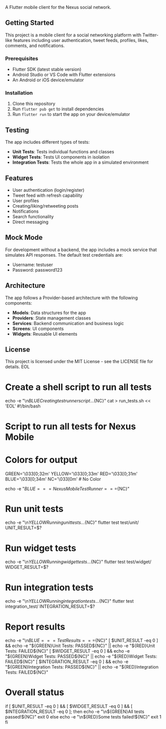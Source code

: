 A Flutter mobile client for the Nexus social network.

## Getting Started

This project is a mobile client for a social networking platform with Twitter-like features including user authentication, tweet feeds, profiles, likes, comments, and notifications.

### Prerequisites

- Flutter SDK (latest stable version)
- Android Studio or VS Code with Flutter extensions
- An Android or iOS device/emulator

### Installation

1. Clone this repository
2. Run `flutter pub get` to install dependencies
3. Run `flutter run` to start the app on your device/emulator

## Testing

The app includes different types of tests:

- **Unit Tests**: Tests individual functions and classes
- **Widget Tests**: Tests UI components in isolation
- **Integration Tests**: Tests the whole app in a simulated environment
## Features

- User authentication (login/register)
- Tweet feed with refresh capability
- User profiles
- Creating/liking/retweeting posts
- Notifications
- Search functionality
- Direct messaging

## Mock Mode

For development without a backend, the app includes a mock service that simulates API responses.
The default test credentials are:

- Username: testuser
- Password: password123

## Architecture

The app follows a Provider-based architecture with the following components:

- **Models**: Data structures for the app
- **Providers**: State management classes
- **Services**: Backend communication and business logic
- **Screens**: UI components
- **Widgets**: Reusable UI elements

## License

This project is licensed under the MIT License - see the LICENSE file for details.
EOL

# Create a shell script to run all tests
echo -e "\n${BLUE}Creating test runner script...${NC}"
cat > run_tests.sh << 'EOL'
#!/bin/bash
# Script to run all tests for Nexus Mobile

# Colors for output
GREEN='\033[0;32m'
YELLOW='\033[0;33m'
RED='\033[0;31m'
BLUE='\033[0;34m'
NC='\033[0m' # No Color

echo -e "${BLUE}=== Nexus Mobile Test Runner ===${NC}"

# Run unit tests
echo -e "\n${YELLOW}Running unit tests...${NC}"
flutter test test/unit/
UNIT_RESULT=$?

# Run widget tests
echo -e "\n${YELLOW}Running widget tests...${NC}"
flutter test test/widget/
WIDGET_RESULT=$?

# Run integration tests
echo -e "\n${YELLOW}Running integration tests...${NC}"
flutter test integration_test/
INTEGRATION_RESULT=$?

# Report results
echo -e "\n${BLUE}=== Test Results ===${NC}"
[ $UNIT_RESULT -eq 0 ] && echo -e "${GREEN}Unit Tests: PASSED${NC}" || echo -e "${RED}Unit Tests: FAILED${NC}"
[ $WIDGET_RESULT -eq 0 ] && echo -e "${GREEN}Widget Tests: PASSED${NC}" || echo -e "${RED}Widget Tests: FAILED${NC}"
[ $INTEGRATION_RESULT -eq 0 ] && echo -e "${GREEN}Integration Tests: PASSED${NC}" || echo -e "${RED}Integration Tests: FAILED${NC}"

# Overall status
if [ $UNIT_RESULT -eq 0 ] && [ $WIDGET_RESULT -eq 0 ] && [ $INTEGRATION_RESULT -eq 0 ]; then
echo -e "\n${GREEN}All tests passed!${NC}"
exit 0
else
echo -e "\n${RED}Some tests failed!${NC}"
exit 1
fi